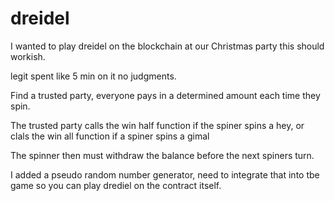 # dreidel
I wanted to play dreidel on the blockchain at our Christmas party this should workish. 


legit spent like 5 min on it no judgments. 

Find a trusted party, everyone pays in a determined amount each time they spin.

The trusted party calls the win half function if the spiner spins a hey, or clals the win all function if a spiner spins a gimal

The spinner then must withdraw the balance before the next spiners turn. 


I added a pseudo random number generator, need to integrate that into tbe game so you can play drediel on the contract itself. 
